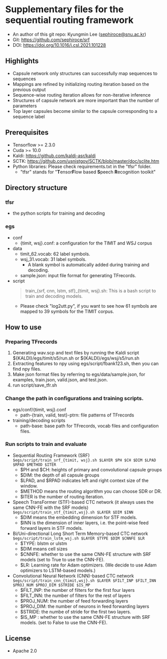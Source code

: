 # Supplementary files for the sequential routing framework
  - An author of this git repo: Kyungmin Lee (sephiroce@snu.ac.kr)
  - Git: https://github.com/sephiroce/srf
  - DOI: https://doi.org/10.1016/j.csl.2021.101228

## Highlights
  - Capsule network only structures can successfully map sequences to sequences
  - Mappings are refined by initializing routing iteration based on the previous output
  - Sequence-wise routing iteration allows for non-iterative inference
  - Structures of capsule network are more important than the number of parameters
  - Top layer capsules become similar to the capsule corresponding to a sequence label

## Prerequisites
  - Tensorflow >= 2.3.0
  - Cuda >= 10.0
  - Kaldi: https://github.com/kaldi-asr/kaldi
  - SCTK: https://github.com/usnistgov/SCTK/blob/master/doc/sclite.htm
  - Python libraries: Please check requirements.txt in the "tfsr" folder.
    - "tfsr" stands for "**T**ensor**F**low based **S**peech **R**ecognition toolkit"

## Directory structure
### tfsr
  - the python scripts for training and decoding
### egs
  - conf
    - {timit, wsj}.conf: a configuration for the TIMIT and WSJ corpus  
  - data
    - timit_62.vocab: 62 label symbols.  
    - wsj_31.vocab: 31 label symbols.    
      * A blank symbol is automatically added during training and decoding.
    - sample.json: input file format for generating TFrecords.  
  - script
    > train_{srf, cnn, lstm, stf}_{timit, wsj}.sh: This is a bash script to train and decoding models.  
      * Please check "log2utt.py", if you want to see how 61 symbols are mapped to 39 symbols for the TIMIT corpus.  

## How to use
### Preparing TFrecords
  1) Generating wav.scp and text files by running the Kaldi script ${KALDI}/egs/timit/s5/run.sh or ${KALDI}/egs/wsj/s5/run.sh   
  2) Extracting features to npy using egs/script/fbank123.sh, then you can find npy files.  
  3) Make json format files by referring to egs/data/sample.json, for examples, train.json, valid.json, and test.json.  
  4) run script/save_tfr.sh  

### Change the path in configurations and training scripts.
  - egs/conf/{timit, wsj}.conf
    - path-{train, valid, test}-ptrn: file patterns of TFrecords
  - training/decoding scripts
    - path-base: base path for TFrecords, vocab files and configuration files.   

### Run scripts to train and evaluate
  - Sequential Routing Framework (SRF)  
    ```$egs/script/train_srf_{timit, wsj}.sh $LAYER $PH $CH $DIM $LPAD $RPAD $METHOD $ITER```
    * $PH and $CH: heights of primary and convolutional capsule groups
    * $DIM: the depth of all capsule groups    
    * $LPAD, and $RPAD indicates left and right context size of the window.  
    * $METHOD means the routing algorithm you can choose SDR or DR.  
    * $ITER is the number of routing iteration.  
  - Speech TransFormer (STF)-based CTC network (it always uses the same CNN-FE with the SRF models)
    ```$egs/script/train_stf_{timit,wsj}.sh $LAYER $DIM $INN```  
    * $DIM means the embedding dimension for STF models.  
    * $INN is the dimension of inner layers, i.e. the point-wise feed forward layers in STF models.
  - Bi/Uni-directional Long Short Term Memory-based CTC network  
    ```$egs/script/train_lstm_wsj.sh $LAYER $TYPE $DIM $CNNFE $LR```
    * $TYPE: blstm or ulstm
    * $DIM means cell sizes
    * $CNNFE: whether to use the same CNN-FE structure with SRF models (set to True to use the CNN-FE).
    * $LR: Learning rate for Adam optimizers. (We decide to use Adam optimizers to LSTM-based models.)
  - Convolutional Neural Network (CNN)-based CTC network  
    ```$egs/script/train_cnn_{timit,wsj}.sh $LAYER $FILT_INP $FILT_INN $PROJ_NUM $PROJ_DIM $STRIDE $IS_MP```
    * $FILT_INP: the number of filters for the first four layers
    * $FILT_INN: the number of filters for the rest of layers  
    * $PROJ_NUM: the number of feed forwarding layers
    * $PROJ_DIM: the number of neurons in feed forwarding layers   
	* $STRIDE: the numbe of stride for the first two layers.
    * $IS_MP : whether to use the same CNN-FE structure with SRF models. (set to False to use the CNN-FE).

## License
  - Apache 2.0
